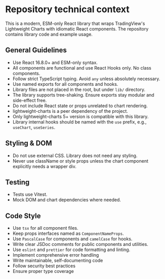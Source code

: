 # Repository technical context

This is a modern, ESM-only React library that wraps TradingView's Lightweight Charts with idiomatic React components.
The repository contains library code and example usage.

## General Guidelines

- Use React 16.8.0+ and ESM-only syntax.
- All components are functional and use React Hooks only. No class components.
- Follow strict TypeScript typing. Avoid `any` unless absolutely necessary.
- Use named exports for all components and hooks.
- Library files are not placed in the root, but under `lib/` directory.
- The library supports tree-shaking. Ensure exports stay modular and side-effect free.
- Do not include React state or props unrelated to chart rendering.
- lightweight-charts is a peer dependency of the project.
- Only lightweight-charts 5+ version is compatible with this library.
- Library internal hooks should be named with the `use` prefix, e.g., `useChart`, `useSeries`.

## Styling & DOM

- Do not use external CSS. Library does not need any styling.
- Never use className or style props unless the chart component explicitly needs a wrapper div.

## Testing

- Tests use Vitest.
- Mock DOM and chart dependencies where needed.

## Code Style

- Use `tsx` for all component files.
- Keep props interfaces named as `ComponentNameProps`.
- Use `PascalCase` for components and `camelCase` for hooks.
- Write clear JSDoc comments for public components and utilities.
- Use `eslint` and `prettier` for code formatting and linting.
- Implement comprehensive error handling
- Write maintainable, self-documenting code
- Follow security best practices
- Ensure proper type coverage
